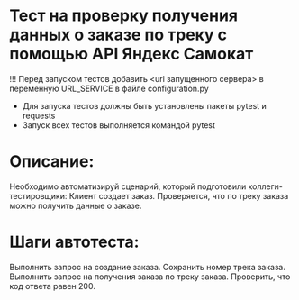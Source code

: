 # Тест на проверку получения данных о заказе по треку с помощью API Яндекс Самокат

!!! Перед запуском тестов добавить <url запущенного сервера> в переменную URL_SERVICE в файле configuration.py

- Для запуска тестов должны быть установлены пакеты pytest и requests
- Запуск всех тестов выполняется командой pytest

# Описание:
Необходимо автоматизируй сценарий, который подготовили коллеги-тестировщики:
Клиент создает заказ.
Проверяется, что по треку заказа можно получить данные о заказе.
# Шаги автотеста:
Выполнить запрос на создание заказа.
Сохранить номер трека заказа.
Выполнить запрос на получения заказа по треку заказа.
Проверить, что код ответа равен 200.